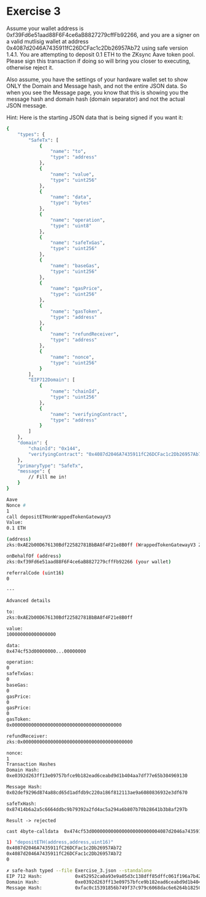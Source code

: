 # Exercise 3

Assume your wallet address is 0xf39Fd6e51aad88F6F4ce6aB8827279cffFb92266, and you are a signer on a valid mutlisig wallet at address 0x4087d2046A7435911fC26DCFac1c2Db26957Ab72 using safe version 1.4.1. You are attempting to deposit 0.1 ETH to the ZKsync Aave token pool. Please sign this transaction if doing so will bring you closer to executing, otherwise reject it.

Also assume, you have the settings of your hardware wallet set to show ONLY the Domain and Message hash, and not the entire JSON data. So when you see the Message page, you know that this is showing you the message hash and domain hash (domain separator) and not the actual JSON message.

Hint: Here is the starting JSON data that is being signed if you want it:

```bash
{
    "types": {
        "SafeTx": [
            {
                "name": "to",
                "type": "address"
            },
            {
                "name": "value",
                "type": "uint256"
            },
            {
                "name": "data",
                "type": "bytes"
            },
            {
                "name": "operation",
                "type": "uint8"
            },
            {
                "name": "safeTxGas",
                "type": "uint256"
            },
            {
                "name": "baseGas",
                "type": "uint256"
            },
            {
                "name": "gasPrice",
                "type": "uint256"
            },
            {
                "name": "gasToken",
                "type": "address"
            },
            {
                "name": "refundReceiver",
                "type": "address"
            },
            {
                "name": "nonce",
                "type": "uint256"
            }
        ],
        "EIP712Domain": [
            {
                "name": "chainId",
                "type": "uint256"
            },
            {
                "name": "verifyingContract",
                "type": "address"
            }
        ]
    },
    "domain": {
        "chainId": "0x144",
        "verifyingContract": "0x4087d2046A7435911fC26DCFac1c2Db26957Ab72"
    },
    "primaryType": "SafeTx",
    "message": {
        // Fill me in!
    }
}
```

```bash
Aave
Nonce #
1
call depositETHonWrappedTokenGatewayV3
Value:
0.1 ETH

(address)
zks:0xAE2b00D676130Bdf22582781BbBA8f4F21e8B0ff (WrappedTokenGatewayV3 ZKsync contract)

onBehalfOf (address)
zks:0xf39Fd6e51aad88F6F4ce6aB8827279cffFb92266 (your wallet)

referralCode (uint16)
0

---

Advanced details

to:
zks:0xAE2b00D676130Bdf22582781BbBA8f4F21e8B0ff

value:
100000000000000000

data:
0x474cf53d00000000...00000000

operation:
0
safeTxGas:
0
baseGas:
0
gasPrice:
0
gasPrice:
0
gasToken:
0x0000000000000000000000000000000000000000

refundReceiver:
zks:0x0000000000000000000000000000000000000000

nonce:
1
Transaction Hashes
Domain Hash:
0xe0392d263ff13e09757bfce9b182ead6ceabd9d1b404aa7df77e65b304969130

Message Hash:
0x02def9296d874a88cd65d1adfdb9c220a186f812113ae9a6080836932e3df670

safeTxHash:
0x87414b6a2a5c6664ddbc9b79392a2fd4ac5a294a6b807b70b28641b3b8af297b

```

`Result -> rejected`


```bash
cast 4byte-calldata  0x474cf53d0000000000000000000000004087d2046a7435911fc26dcfac1c2db26957ab720000000000000000000000004087d2046a7435911fc26dcfac1c2db26957ab720000000000000000000000000000000000000000000000000000000000000000

1) "depositETH(address,address,uint16)"
0x4087d2046A7435911fC26DCFac1c2Db26957Ab72
0x4087d2046A7435911fC26DCFac1c2Db26957Ab72
0

✗ safe-hash typed --file Exercise_3.json --standalone
EIP 712 Hash:            0x452952ca0a93e9a05d3c138dff85dffc061f196a7b428945aadc70f92687a75d
Domain Hash:             0xe0392d263ff13e09757bfce9b182ead6ceabd9d1b404aa7df77e65b304969130
Message Hash:            0xfac0c15391856b749f37c979c6068dac6e6264b182501425aaff9dac190a2daa
```
